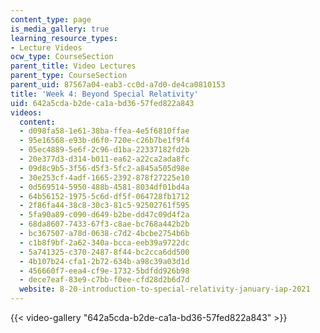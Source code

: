 ```yaml
---
content_type: page
is_media_gallery: true
learning_resource_types:
- Lecture Videos
ocw_type: CourseSection
parent_title: Video Lectures
parent_type: CourseSection
parent_uid: 87567a04-eab3-cc0d-a7d0-de4ca0810153
title: 'Week 4: Beyond Special Relativity'
uid: 642a5cda-b2de-ca1a-bd36-57fed822a843
videos:
  content:
  - d098fa58-1e61-38ba-ffea-4e5f6810ffae
  - 95e16568-e93b-d6f0-720e-c26b7be1f9f4
  - 05ec4889-5e6f-2c96-d1ba-22337182fd2b
  - 20e377d3-d314-b011-ea62-a22ca2ada8fc
  - 09d8c9b5-3f56-d5f3-5fc2-a845a505d98e
  - 30e253cf-4adf-1665-2392-878f27225e10
  - 0d569514-5950-488b-4581-8034df01bd4a
  - 64b56152-1975-5c6d-df5f-064728fb1712
  - 2f86fa44-38c8-30c3-81c5-92502761f595
  - 5fa90a89-c090-d649-b2be-dd47c09d4f2a
  - 68da8607-7433-67f3-c8ae-bc768a442b2b
  - bc367507-a78d-0638-c7d2-4bcbe2754b6b
  - c1b8f9bf-2a62-340a-bcca-eeb39a9722dc
  - 5a741325-c370-2487-8f44-bc2cca6dd500
  - 4b107b24-cfa1-2b72-634b-a98c39a03d1d
  - 456660f7-eea4-cf9e-1732-5bdfdd926b98
  - dece7eaf-83e9-c7bb-f0ee-cfd28d2b6d7d
  website: 8-20-introduction-to-special-relativity-january-iap-2021
---
```



{{< video-gallery "642a5cda-b2de-ca1a-bd36-57fed822a843" >}}

